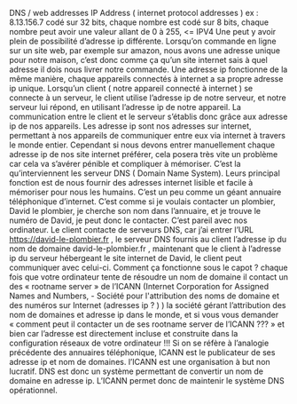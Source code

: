DNS / web addresses
IP Address ( internet protocol addresses ) ex : 8.13.156.7 codé sur 32 bits, chaque nombre est codé sur 8 bits, chaque nombre peut avoir une valeur allant de 0 à 255, <= IPV4
Une peut y avoir plein de possibilité d’adresse ip différente. 
Lorsqu’on commande en ligne sur un site web, par exemple sur amazon, nous avons une adresse unique pour notre maison, c’est donc comme ça qu’un site internet sais à quel adresse il dois nous livrer notre commande. Une adresse ip fonctionne de la même manière, chaque appareils connectés à internet a sa propre adresse ip unique. Lorsqu’un client ( notre appareil connecté à internet ) se connecte à un serveur, le client utilise l’adresse ip de notre serveur, et notre serveur lui répond, en utilisant l’adresse ip de notre appareil. La communication entre le client et le serveur s’établis donc grâce aux adresse ip de nos appareils. Les adresse ip sont nos adresses sur internet, permettant à nos appareils de communiquer entre eux via internet à travers le monde entier. 
Cependant si nous devons entrer manuellement chaque adresse ip de nos site internet préférer, cela posera très vite un problème car cela va s’avérer pénible et compliquer à mémoriser. C’est la qu’interviennent les serveur DNS ( Domain Name System).
Leurs principal fonction est de nous fournir des adresses internet lisible et facile à mémoriser pour nous les humains. C’est un peu comme un géant annuaire téléphonique d’internet. C’est comme si je voulais contacter un plombier, David le plombier, je cherche son nom dans l’annuaire, et je trouve le numéro de David, je peut donc le contacter. C’est pareil avec nos ordinateur. Le client contacte de serveurs DNS, car j’ai entrer l’URL https://david-le-plombier.fr
, le serveur DNS fournis au client l’adresse ip du nom de domaine david-le-plombier.fr , maintenant que le client à l’adresse ip du serveur hébergeant le site internet de David, le client peut communiquer avec celui-ci. Comment ça fonctionne sous le capot ? 
chaque fois que votre ordinateur tente de résoudre un nom de domaine il contact un des « rootname server » de l’ICANN (Internet Corporation for Assigned Names and Numbers, - Société pour l'attribution des noms de domaine et des numéros sur Internet (adresses ip ? ) ) la société gérant l’attribution des nom de domaines et adresse ip dans le monde, et si vous vous demander « comment peut il contacter un de ses rootname server de l’ICANN ??? » et bien car l’adresse est directement incluse et construite dans la configuration réseaux de votre ordinateur !!! Si on se réfère à l’analogie précédente des annuaires téléphonique, ICANN est le publicateur de ses adresse ip et nom de domaines. l’ICANN est une organisation à but non lucratif. DNS est donc un système permettant de convertir un nom de domaine en adresse ip. L’ICANN permet donc de maintenir le système DNS opérationnel.

